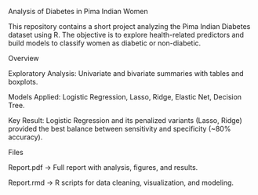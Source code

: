 Analysis of Diabetes in Pima Indian Women

This repository contains a short project analyzing the Pima Indian Diabetes dataset using R.
The objective is to explore health-related predictors and build models to classify women as diabetic or non-diabetic.

Overview

Exploratory Analysis: Univariate and bivariate summaries with tables and boxplots.

Models Applied: Logistic Regression, Lasso, Ridge, Elastic Net, Decision Tree.

Key Result: Logistic Regression and its penalized variants (Lasso, Ridge) provided the best balance between sensitivity and specificity (~80% accuracy).

Files

Report.pdf → Full report with analysis, figures, and results.

Report.rmd → R scripts for data cleaning, visualization, and modeling.
